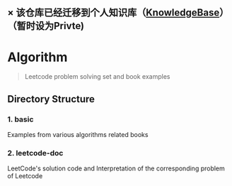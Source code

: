 ## × 该仓库已经迁移到个人知识库（[KnowledgeBase](https://github.com/dejavudwh/KnowledgeBase)）（暂时设为Privte)

# Algorithm

> Leetcode problem solving set and book examples

## Directory Structure

### 1. basic

Examples from various algorithms related books

### 2. leetcode-doc

LeetCode's solution code and Interpretation of the corresponding problem of Leetcode